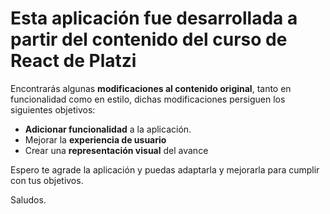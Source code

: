 # Esta aplicación fue desarrollada a partir del contenido del curso de React de Platzi

Encontrarás algunas **modificaciones al contenido original**, tanto en funcionalidad como en estilo, dichas modificaciones persiguen los siguientes objetivos:

- **Adicionar funcionalidad** a la aplicación.
- Mejorar la **experiencia de usuario**
- Crear una **representación visual** del avance

Espero te agrade la aplicación y puedas adaptarla y mejorarla para cumplir con tus objetivos.

Saludos.
